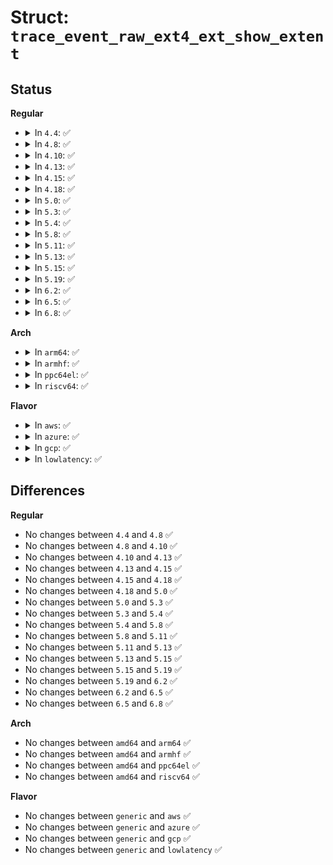 # Struct: <code>trace_event_raw_ext4_ext_show_extent</code>

## Status
<b>Regular</b>
<ul>
<li>
<details>
<summary>In <code>4.4</code>: ✅</summary>

```c
struct trace_event_raw_ext4_ext_show_extent {
    struct trace_entry ent;
    dev_t dev;
    ino_t ino;
    ext4_fsblk_t pblk;
    ext4_lblk_t lblk;
    short unsigned int len;
    char __data[0];
};
```
</details>
</li>
<li>
<details>
<summary>In <code>4.8</code>: ✅</summary>

```c
struct trace_event_raw_ext4_ext_show_extent {
    struct trace_entry ent;
    dev_t dev;
    ino_t ino;
    ext4_fsblk_t pblk;
    ext4_lblk_t lblk;
    short unsigned int len;
    char __data[0];
};
```
</details>
</li>
<li>
<details>
<summary>In <code>4.10</code>: ✅</summary>

```c
struct trace_event_raw_ext4_ext_show_extent {
    struct trace_entry ent;
    dev_t dev;
    ino_t ino;
    ext4_fsblk_t pblk;
    ext4_lblk_t lblk;
    short unsigned int len;
    char __data[0];
};
```
</details>
</li>
<li>
<details>
<summary>In <code>4.13</code>: ✅</summary>

```c
struct trace_event_raw_ext4_ext_show_extent {
    struct trace_entry ent;
    dev_t dev;
    ino_t ino;
    ext4_fsblk_t pblk;
    ext4_lblk_t lblk;
    short unsigned int len;
    char __data[0];
};
```
</details>
</li>
<li>
<details>
<summary>In <code>4.15</code>: ✅</summary>

```c
struct trace_event_raw_ext4_ext_show_extent {
    struct trace_entry ent;
    dev_t dev;
    ino_t ino;
    ext4_fsblk_t pblk;
    ext4_lblk_t lblk;
    short unsigned int len;
    char __data[0];
};
```
</details>
</li>
<li>
<details>
<summary>In <code>4.18</code>: ✅</summary>

```c
struct trace_event_raw_ext4_ext_show_extent {
    struct trace_entry ent;
    dev_t dev;
    ino_t ino;
    ext4_fsblk_t pblk;
    ext4_lblk_t lblk;
    short unsigned int len;
    char __data[0];
};
```
</details>
</li>
<li>
<details>
<summary>In <code>5.0</code>: ✅</summary>

```c
struct trace_event_raw_ext4_ext_show_extent {
    struct trace_entry ent;
    dev_t dev;
    ino_t ino;
    ext4_fsblk_t pblk;
    ext4_lblk_t lblk;
    short unsigned int len;
    char __data[0];
};
```
</details>
</li>
<li>
<details>
<summary>In <code>5.3</code>: ✅</summary>

```c
struct trace_event_raw_ext4_ext_show_extent {
    struct trace_entry ent;
    dev_t dev;
    ino_t ino;
    ext4_fsblk_t pblk;
    ext4_lblk_t lblk;
    short unsigned int len;
    char __data[0];
};
```
</details>
</li>
<li>
<details>
<summary>In <code>5.4</code>: ✅</summary>

```c
struct trace_event_raw_ext4_ext_show_extent {
    struct trace_entry ent;
    dev_t dev;
    ino_t ino;
    ext4_fsblk_t pblk;
    ext4_lblk_t lblk;
    short unsigned int len;
    char __data[0];
};
```
</details>
</li>
<li>
<details>
<summary>In <code>5.8</code>: ✅</summary>

```c
struct trace_event_raw_ext4_ext_show_extent {
    struct trace_entry ent;
    dev_t dev;
    ino_t ino;
    ext4_fsblk_t pblk;
    ext4_lblk_t lblk;
    short unsigned int len;
    char __data[0];
};
```
</details>
</li>
<li>
<details>
<summary>In <code>5.11</code>: ✅</summary>

```c
struct trace_event_raw_ext4_ext_show_extent {
    struct trace_entry ent;
    dev_t dev;
    ino_t ino;
    ext4_fsblk_t pblk;
    ext4_lblk_t lblk;
    short unsigned int len;
    char __data[0];
};
```
</details>
</li>
<li>
<details>
<summary>In <code>5.13</code>: ✅</summary>

```c
struct trace_event_raw_ext4_ext_show_extent {
    struct trace_entry ent;
    dev_t dev;
    ino_t ino;
    ext4_fsblk_t pblk;
    ext4_lblk_t lblk;
    short unsigned int len;
    char __data[0];
};
```
</details>
</li>
<li>
<details>
<summary>In <code>5.15</code>: ✅</summary>

```c
struct trace_event_raw_ext4_ext_show_extent {
    struct trace_entry ent;
    dev_t dev;
    ino_t ino;
    ext4_fsblk_t pblk;
    ext4_lblk_t lblk;
    short unsigned int len;
    char __data[0];
};
```
</details>
</li>
<li>
<details>
<summary>In <code>5.19</code>: ✅</summary>

```c
struct trace_event_raw_ext4_ext_show_extent {
    struct trace_entry ent;
    dev_t dev;
    ino_t ino;
    ext4_fsblk_t pblk;
    ext4_lblk_t lblk;
    short unsigned int len;
    char __data[0];
};
```
</details>
</li>
<li>
<details>
<summary>In <code>6.2</code>: ✅</summary>

```c
struct trace_event_raw_ext4_ext_show_extent {
    struct trace_entry ent;
    dev_t dev;
    ino_t ino;
    ext4_fsblk_t pblk;
    ext4_lblk_t lblk;
    short unsigned int len;
    char __data[0];
};
```
</details>
</li>
<li>
<details>
<summary>In <code>6.5</code>: ✅</summary>

```c
struct trace_event_raw_ext4_ext_show_extent {
    struct trace_entry ent;
    dev_t dev;
    ino_t ino;
    ext4_fsblk_t pblk;
    ext4_lblk_t lblk;
    short unsigned int len;
    char __data[0];
};
```
</details>
</li>
<li>
<details>
<summary>In <code>6.8</code>: ✅</summary>

```c
struct trace_event_raw_ext4_ext_show_extent {
    struct trace_entry ent;
    dev_t dev;
    ino_t ino;
    ext4_fsblk_t pblk;
    ext4_lblk_t lblk;
    short unsigned int len;
    char __data[0];
};
```
</details>
</li>
</ul>
<b>Arch</b>
<ul>
<li>
<details>
<summary>In <code>arm64</code>: ✅</summary>

```c
struct trace_event_raw_ext4_ext_show_extent {
    struct trace_entry ent;
    dev_t dev;
    ino_t ino;
    ext4_fsblk_t pblk;
    ext4_lblk_t lblk;
    short unsigned int len;
    char __data[0];
};
```
</details>
</li>
<li>
<details>
<summary>In <code>armhf</code>: ✅</summary>

```c
struct trace_event_raw_ext4_ext_show_extent {
    struct trace_entry ent;
    dev_t dev;
    ino_t ino;
    ext4_fsblk_t pblk;
    ext4_lblk_t lblk;
    short unsigned int len;
    char __data[0];
};
```
</details>
</li>
<li>
<details>
<summary>In <code>ppc64el</code>: ✅</summary>

```c
struct trace_event_raw_ext4_ext_show_extent {
    struct trace_entry ent;
    dev_t dev;
    ino_t ino;
    ext4_fsblk_t pblk;
    ext4_lblk_t lblk;
    short unsigned int len;
    char __data[0];
};
```
</details>
</li>
<li>
<details>
<summary>In <code>riscv64</code>: ✅</summary>

```c
struct trace_event_raw_ext4_ext_show_extent {
    struct trace_entry ent;
    dev_t dev;
    ino_t ino;
    ext4_fsblk_t pblk;
    ext4_lblk_t lblk;
    short unsigned int len;
    char __data[0];
};
```
</details>
</li>
</ul>
<b>Flavor</b>
<ul>
<li>
<details>
<summary>In <code>aws</code>: ✅</summary>

```c
struct trace_event_raw_ext4_ext_show_extent {
    struct trace_entry ent;
    dev_t dev;
    ino_t ino;
    ext4_fsblk_t pblk;
    ext4_lblk_t lblk;
    short unsigned int len;
    char __data[0];
};
```
</details>
</li>
<li>
<details>
<summary>In <code>azure</code>: ✅</summary>

```c
struct trace_event_raw_ext4_ext_show_extent {
    struct trace_entry ent;
    dev_t dev;
    ino_t ino;
    ext4_fsblk_t pblk;
    ext4_lblk_t lblk;
    short unsigned int len;
    char __data[0];
};
```
</details>
</li>
<li>
<details>
<summary>In <code>gcp</code>: ✅</summary>

```c
struct trace_event_raw_ext4_ext_show_extent {
    struct trace_entry ent;
    dev_t dev;
    ino_t ino;
    ext4_fsblk_t pblk;
    ext4_lblk_t lblk;
    short unsigned int len;
    char __data[0];
};
```
</details>
</li>
<li>
<details>
<summary>In <code>lowlatency</code>: ✅</summary>

```c
struct trace_event_raw_ext4_ext_show_extent {
    struct trace_entry ent;
    dev_t dev;
    ino_t ino;
    ext4_fsblk_t pblk;
    ext4_lblk_t lblk;
    short unsigned int len;
    char __data[0];
};
```
</details>
</li>
</ul>

## Differences
<b>Regular</b>
<ul>
<li>
No changes between <code>4.4</code> and <code>4.8</code> ✅
</li>
<li>
No changes between <code>4.8</code> and <code>4.10</code> ✅
</li>
<li>
No changes between <code>4.10</code> and <code>4.13</code> ✅
</li>
<li>
No changes between <code>4.13</code> and <code>4.15</code> ✅
</li>
<li>
No changes between <code>4.15</code> and <code>4.18</code> ✅
</li>
<li>
No changes between <code>4.18</code> and <code>5.0</code> ✅
</li>
<li>
No changes between <code>5.0</code> and <code>5.3</code> ✅
</li>
<li>
No changes between <code>5.3</code> and <code>5.4</code> ✅
</li>
<li>
No changes between <code>5.4</code> and <code>5.8</code> ✅
</li>
<li>
No changes between <code>5.8</code> and <code>5.11</code> ✅
</li>
<li>
No changes between <code>5.11</code> and <code>5.13</code> ✅
</li>
<li>
No changes between <code>5.13</code> and <code>5.15</code> ✅
</li>
<li>
No changes between <code>5.15</code> and <code>5.19</code> ✅
</li>
<li>
No changes between <code>5.19</code> and <code>6.2</code> ✅
</li>
<li>
No changes between <code>6.2</code> and <code>6.5</code> ✅
</li>
<li>
No changes between <code>6.5</code> and <code>6.8</code> ✅
</li>
</ul>
<b>Arch</b>
<ul>
<li>
No changes between <code>amd64</code> and <code>arm64</code> ✅
</li>
<li>
No changes between <code>amd64</code> and <code>armhf</code> ✅
</li>
<li>
No changes between <code>amd64</code> and <code>ppc64el</code> ✅
</li>
<li>
No changes between <code>amd64</code> and <code>riscv64</code> ✅
</li>
</ul>
<b>Flavor</b>
<ul>
<li>
No changes between <code>generic</code> and <code>aws</code> ✅
</li>
<li>
No changes between <code>generic</code> and <code>azure</code> ✅
</li>
<li>
No changes between <code>generic</code> and <code>gcp</code> ✅
</li>
<li>
No changes between <code>generic</code> and <code>lowlatency</code> ✅
</li>
</ul>
